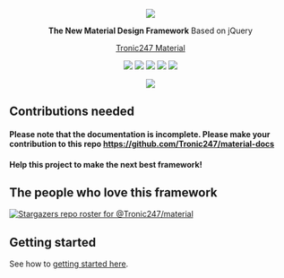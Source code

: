 <p align="center"><img src="https://user-images.githubusercontent.com/76736580/123750797-a2be9f00-d8d4-11eb-9dce-13911244820e.png" /></p>
<p align="center"><b>The New Material Design Framework</b> Based on jQuery</p>
<p align="center"><a href="https://www.tronic247.com/material/">Tronic247 Material</a></p>
<p align="center"><img src="https://img.shields.io/github/stars/tronic247/material?style=flat-square"/>
<img src="https://img.shields.io/github/last-commit/tronic247/material?style=flat-square"/>
<img src="https://img.shields.io/github/issues/tronic247/material?style=flat-square"/>
<img src="https://img.shields.io/badge/Tronic247-Product-%23e41c26"/> <a href="https://gitter.im/Tronic247-Material/community?utm_source=badge&utm_medium=badge&utm_campaign=pr-badge"><img src="https://badges.gitter.im/Tronic247-Material/community.svg"/></a></p>
<p align="center"><img src="https://github-readme-stats.vercel.app/api/top-langs/?username=tronic247&repo=material&layout=compact"/></p>

## Contributions needed
#### Please note that the documentation is incomplete. Please make your contribution to this repo https://github.com/Tronic247/material-docs
#### Help this project to make the next best framework!

## The people who love this framework
[![Stargazers repo roster for @Tronic247/material](https://reporoster.com/stars/notext/Tronic247/material)](https://github.com/Tronic247/material/stargazers)

## Getting started
See how to [getting started here](https://material.pages.dev/getting-started).
